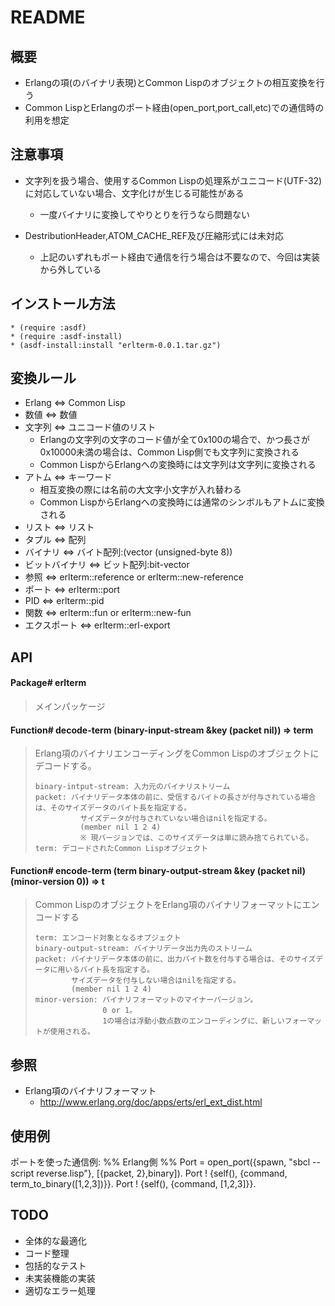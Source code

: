 # README
## 概要
- Erlangの項(のバイナリ表現)とCommon Lispのオブジェクトの相互変換を行う
- Common LispとErlangのポート経由(open_port,port_call,etc)での通信時の利用を想定

## 注意事項
- 文字列を扱う場合、使用するCommon Lispの処理系がユニコード(UTF-32)に対応していない場合、文字化けが生じる可能性がある
  - 一度バイナリに変換してやりとりを行うなら問題ない

- DestributionHeader,ATOM_CACHE_REF及び圧縮形式には未対応
  - 上記のいずれもポート経由で通信を行う場合は不要なので、今回は実装から外している

## インストール方法
    * (require :asdf)
    * (require :asdf-install)
    * (asdf-install:install "erlterm-0.0.1.tar.gz")

## 変換ルール
- Erlang <=> Common Lisp
- 数値 <=> 数値
- 文字列 <=> ユニコード値のリスト  
  - Erlangの文字列の文字のコード値が全て0x100の場合で、かつ長さが0x10000未満の場合は、Common Lisp側でも文字列に変換される
  - Common LispからErlangへの変換時には文字列は文字列に変換される
- アトム <=> キーワード
  - 相互変換の際には名前の大文字小文字が入れ替わる
  - Common LispからErlangへの変換時には通常のシンボルもアトムに変換される
- リスト <=> リスト
- タプル <=> 配列
- バイナリ <=> バイト配列:(vector (unsigned-byte 8))
- ビットバイナリ <=> ビット配列:bit-vector
- 参照 <=> erlterm::reference or erlterm::new-reference
- ポート <=> erlterm::port
- PID <=> erlterm::pid
- 関数 <=> erlterm::fun or erlterm::new-fun
- エクスポート <=> erlterm::erl-export

## API
#### Package# erlterm
> メインパッケージ

#### Function# decode-term (binary-input-stream &key (packet nil)) => term
> Erlang項のバイナリエンコーディングをCommon Lispのオブジェクトにデコードする。 
> 
>     binary-intput-stream: 入力元のバイナリストリーム  
>     packet: バイナリデータ本体の前に、受信するバイトの長さが付与されている場合は、そのサイズデータのバイト長を指定する。  
>               サイズデータが付与されていない場合はnilを指定する。  
>               (member nil 1 2 4)  
>               ※ 現バージョンでは、このサイズデータは単に読み捨てられている。  
>     term: デコードされたCommon Lispオブジェクト

#### Function# encode-term (term binary-output-stream &key (packet nil) (minor-version 0)) => t
> Common LispのオブジェクトをErlang項のバイナリフォーマットにエンコードする  
>
>     term: エンコード対象となるオブジェクト  
>     binary-output-stream: バイナリデータ出力先のストリーム  
>     packet: バイナリデータ本体の前に、出力バイト数を付与する場合は、そのサイズデータに用いるバイト長を指定する。  
>             サイズデータを付与しない場合はnilを指定する。
>             (member nil 1 2 4)
>     minor-version: バイナリフォーマットのマイナーバージョン。
>                    0 or 1。
>                    1の場合は浮動小数点数のエンコーディングに、新しいフォーマットが使用される。

## 参照
- Erlang項のバイナリフォーマット
  - <http://www.erlang.org/doc/apps/erts/erl_ext_dist.html>

## 使用例
ポートを使った通信例:
    %% Erlang側
    %% 
Port = open_port({spawn, "sbcl --script reverse.lisp"}, [{packet, 2},binary]).
Port ! {self(), {command, term_to_binary([1,2,3])}}.
Port ! {self(), {command, [1,2,3]}}.

## TODO
- 全体的な最適化
- コード整理
- 包括的なテスト
- 未実装機能の実装
- 適切なエラー処理
